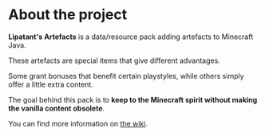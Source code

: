 # About the project

**Lipatant's Artefacts** is a data/resource pack adding artefacts to Minecraft Java.

These artefacts are special items that give different advantages.

Some grant bonuses that benefit certain playstyles, while others simply offer a little extra content.

The goal behind this pack is to **keep to the Minecraft spirit without making the vanilla content obsolete**.

You can find more information on [the wiki](https://lipatant.github.io/LipatantsArtefacts/).